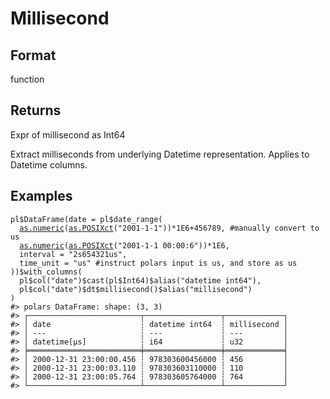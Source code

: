 # Millisecond

## Format

function

## Returns

Expr of millisecond as Int64

Extract milliseconds from underlying Datetime representation. Applies to Datetime columns.

## Examples

<pre class='r-example'><code><span class='r-in'><span><span class='va'>pl</span><span class='op'>$</span><span class='fu'>DataFrame</span><span class='op'>(</span>date <span class='op'>=</span> <span class='va'>pl</span><span class='op'>$</span><span class='fu'>date_range</span><span class='op'>(</span></span></span>
<span class='r-in'><span>  <span class='fu'><a href='https://rdrr.io/r/base/numeric.html'>as.numeric</a></span><span class='op'>(</span><span class='fu'><a href='https://rdrr.io/r/base/as.POSIXlt.html'>as.POSIXct</a></span><span class='op'>(</span><span class='st'>"2001-1-1"</span><span class='op'>)</span><span class='op'>)</span><span class='op'>*</span><span class='fl'>1E6</span><span class='op'>+</span><span class='fl'>456789</span>, <span class='co'>#manually convert to us</span></span></span>
<span class='r-in'><span>  <span class='fu'><a href='https://rdrr.io/r/base/numeric.html'>as.numeric</a></span><span class='op'>(</span><span class='fu'><a href='https://rdrr.io/r/base/as.POSIXlt.html'>as.POSIXct</a></span><span class='op'>(</span><span class='st'>"2001-1-1 00:00:6"</span><span class='op'>)</span><span class='op'>)</span><span class='op'>*</span><span class='fl'>1E6</span>,</span></span>
<span class='r-in'><span>  interval <span class='op'>=</span> <span class='st'>"2s654321us"</span>,</span></span>
<span class='r-in'><span>  time_unit <span class='op'>=</span> <span class='st'>"us"</span> <span class='co'>#instruct polars input is us, and store as us</span></span></span>
<span class='r-in'><span><span class='op'>)</span><span class='op'>)</span><span class='op'>$</span><span class='fu'>with_columns</span><span class='op'>(</span></span></span>
<span class='r-in'><span>  <span class='va'>pl</span><span class='op'>$</span><span class='fu'>col</span><span class='op'>(</span><span class='st'>"date"</span><span class='op'>)</span><span class='op'>$</span><span class='fu'>cast</span><span class='op'>(</span><span class='va'>pl</span><span class='op'>$</span><span class='va'>Int64</span><span class='op'>)</span><span class='op'>$</span><span class='fu'>alias</span><span class='op'>(</span><span class='st'>"datetime int64"</span><span class='op'>)</span>,</span></span>
<span class='r-in'><span>  <span class='va'>pl</span><span class='op'>$</span><span class='fu'>col</span><span class='op'>(</span><span class='st'>"date"</span><span class='op'>)</span><span class='op'>$</span><span class='va'>dt</span><span class='op'>$</span><span class='fu'>millisecond</span><span class='op'>(</span><span class='op'>)</span><span class='op'>$</span><span class='fu'>alias</span><span class='op'>(</span><span class='st'>"millisecond"</span><span class='op'>)</span></span></span>
<span class='r-in'><span><span class='op'>)</span></span></span>
<span class='r-out co'><span class='r-pr'>#&gt;</span> polars DataFrame: shape: (3, 3)</span>
<span class='r-out co'><span class='r-pr'>#&gt;</span> ┌─────────────────────────┬─────────────────┬─────────────┐</span>
<span class='r-out co'><span class='r-pr'>#&gt;</span> │ date                    ┆ datetime int64  ┆ millisecond │</span>
<span class='r-out co'><span class='r-pr'>#&gt;</span> │ ---                     ┆ ---             ┆ ---         │</span>
<span class='r-out co'><span class='r-pr'>#&gt;</span> │ datetime[μs]            ┆ i64             ┆ u32         │</span>
<span class='r-out co'><span class='r-pr'>#&gt;</span> ╞═════════════════════════╪═════════════════╪═════════════╡</span>
<span class='r-out co'><span class='r-pr'>#&gt;</span> │ 2000-12-31 23:00:00.456 ┆ 978303600456000 ┆ 456         │</span>
<span class='r-out co'><span class='r-pr'>#&gt;</span> │ 2000-12-31 23:00:03.110 ┆ 978303603110000 ┆ 110         │</span>
<span class='r-out co'><span class='r-pr'>#&gt;</span> │ 2000-12-31 23:00:05.764 ┆ 978303605764000 ┆ 764         │</span>
<span class='r-out co'><span class='r-pr'>#&gt;</span> └─────────────────────────┴─────────────────┴─────────────┘</span>
 </code></pre>